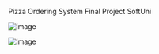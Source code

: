 Pizza Ordering System Final Project SoftUni

![image](https://user-images.githubusercontent.com/86414839/194778258-09d1b316-85f4-4d79-bfab-992c40fc38ab.png)

![image](https://user-images.githubusercontent.com/86414839/194778195-9af4bdc8-3ac8-4557-abd1-f9948d4d6d85.png)
